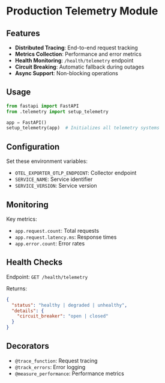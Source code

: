 # Production Telemetry Module

## Features
- **Distributed Tracing**: End-to-end request tracking
- **Metrics Collection**: Performance and error metrics
- **Health Monitoring**: `/health/telemetry` endpoint
- **Circuit Breaking**: Automatic fallback during outages
- **Async Support**: Non-blocking operations

## Usage
```python
from fastapi import FastAPI
from .telemetry import setup_telemetry

app = FastAPI()
setup_telemetry(app)  # Initializes all telemetry systems
```

## Configuration
Set these environment variables:
- `OTEL_EXPORTER_OTLP_ENDPOINT`: Collector endpoint
- `SERVICE_NAME`: Service identifier
- `SERVICE_VERSION`: Service version

## Monitoring
Key metrics:
- `app.request.count`: Total requests
- `app.request.latency.ms`: Response times
- `app.error.count`: Error rates

## Health Checks
Endpoint: `GET /health/telemetry`

Returns:
```json
{
  "status": "healthy | degraded | unhealthy",
  "details": {
    "circuit_breaker": "open | closed"
  }
}
```

## Decorators
- `@trace_function`: Request tracing
- `@track_errors`: Error logging
- `@measure_performance`: Performance metrics
